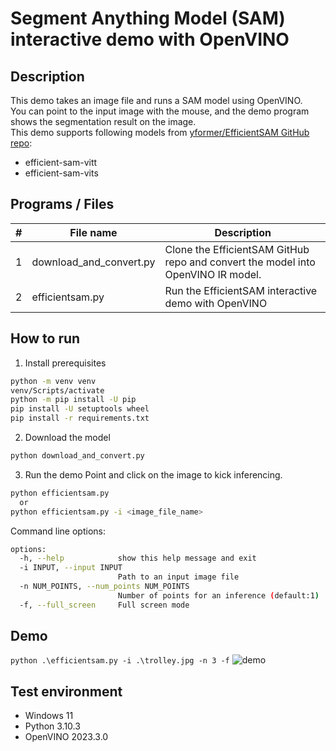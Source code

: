 # Segment Anything Model (SAM) interactive demo with OpenVINO

## Description
This demo takes an image file and runs a SAM model using OpenVINO.  
You can point to the input image with the mouse, and the demo program shows the segmentation result on the image.  
This demo supports following models from [yformer/EfficientSAM GitHub repo](https://github.com/yformer/EfficientSAM.git):
- efficient-sam-vitt
- efficient-sam-vits

## Programs / Files
|#|File name|Description|
|---|---|---|
|1|download_and_convert.py|Clone the EfficientSAM GitHub repo and convert the model into OpenVINO IR model.|
|2|efficientsam.py|Run the EfficientSAM interactive demo with OpenVINO|


## How to run

1. Install prerequisites

```sh
python -m venv venv
venv/Scripts/activate
python -m pip install -U pip
pip install -U setuptools wheel
pip install -r requirements.txt
```

2. Download the model
```sh
python download_and_convert.py
```

3. Run the demo
Point and click on the image to kick inferencing.
```sh
python efficientsam.py
  or
python efficientsam.py -i <image_file_name>
```

Command line options:
```sh
options:
  -h, --help            show this help message and exit
  -i INPUT, --input INPUT
                        Path to an input image file
  -n NUM_POINTS, --num_points NUM_POINTS
                        Number of points for an inference (default:1)
  -f, --full_screen     Full screen mode
```
## Demo  
`python .\efficientsam.py -i .\trolley.jpg -n 3 -f`
![demo](./resources/demo2.gif)

## Test environment  
- Windows 11
- Python 3.10.3
- OpenVINO 2023.3.0
